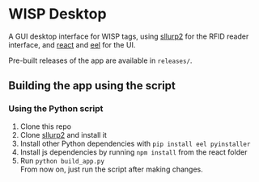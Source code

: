 # WISP Desktop

A GUI desktop interface for WISP tags, using [sllurp2](https://github.com/fviard/sllurp/tree/fviard-develop-v2/sllurp) for the RFID reader interface, and [react](https://github.com/facebook/react) and [eel](https://github.com/ChrisKnott/Eel) for the UI.

Pre-built releases of the app are available in `releases/`.

## Building the app using the script
### Using the Python script
1. Clone this repo
2. Clone [sllurp2](https://github.com/fviard/sllurp/tree/fviard-develop-v2/sllurp) and install it
3. Install other Python dependencies with `pip install eel pyinstaller`
4. Install js dependencies by running `npm install` from the react folder
5. Run `python build_app.py`  
From now on, just run the script after making changes.

